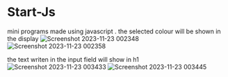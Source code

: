 # Start-Js
mini programs made using javascript .
the selected colour will be shown in the display
![Screenshot 2023-11-23 002348](https://github.com/Shijin65/Start-Js/assets/137021058/b107d8a4-8b66-49af-9882-2ce02edb3366)
![Screenshot 2023-11-23 002358](https://github.com/Shijin65/Start-Js/assets/137021058/9fafae51-4e87-44f3-a8ec-0a5343a1b9e9)

the text writen in the input field will show in h1 
![Screenshot 2023-11-23 003433](https://github.com/Shijin65/Start-Js/assets/137021058/92e4f63e-58b9-4b89-ad75-b81a79f51ba0)
![Screenshot 2023-11-23 003445](https://github.com/Shijin65/Start-Js/assets/137021058/ab2c4091-f37f-440c-b174-74c8190b34b5)
